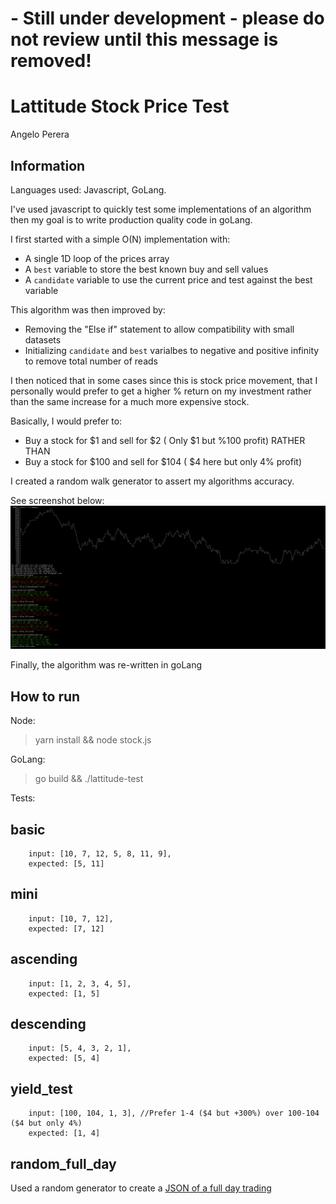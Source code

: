 # - Still under development - please do not review until this message is removed!

# Lattitude Stock Price Test
Angelo Perera

## Information
Languages used: Javascript, GoLang.

I've used javascript to quickly test some implementations of an algorithm then my goal is to write production quality code in goLang.

I first started with a simple O(N) implementation with:
- A single 1D loop of the prices array
- A `best` variable to store the best known buy and sell values
- A `candidate` variable to use the current price and test against the best variable

This algorithm was then improved by:
- Removing the "Else if" statement to allow compatibility with small datasets
- Initializing `candidate` and `best` varialbes to negative and positive infinity to remove total number of reads

I then noticed that in some cases since this is stock price movement, that I personally would prefer to get a higher % return on my investment rather than the same increase for a much more expensive stock.

Basically, I would prefer to:
- Buy a stock for $1 and sell for $2 ( Only $1 but %100 profit) RATHER THAN
- Buy a stock for $100 and sell for $104 ( $4 here but only 4% profit)

I created a random walk generator to assert my algorithms accuracy.

See screenshot below:
[![Javascript output text](javascript_test_output.png "Logo Title Text 1")](javascript_test_output.png)


Finally, the algorithm was re-written in goLang

## How to run

Node:
> yarn install && node stock.js


GoLang:
> go build && ./lattitude-test

Tests:
## basic
        input: [10, 7, 12, 5, 8, 11, 9],
        expected: [5, 11]
## mini 
        input: [10, 7, 12],
        expected: [7, 12]
    
## ascending 
        input: [1, 2, 3, 4, 5],
        expected: [1, 5]
    
## descending 
        input: [5, 4, 3, 2, 1],
        expected: [5, 4]
    
## yield_test 
        input: [100, 104, 1, 3], //Prefer 1-4 ($4 but +300%) over 100-104 ($4 but only 4%)
        expected: [1, 4]
    
## random_full_day
Used a random generator to create a [JSON of a full day trading](full_day_random.json)